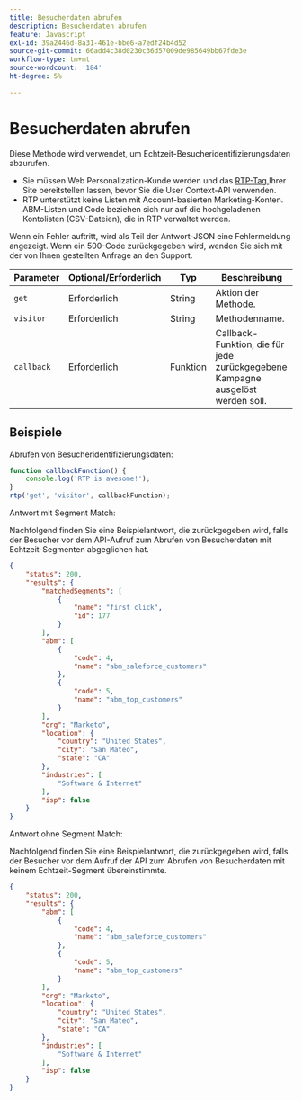 ```yaml
---
title: Besucherdaten abrufen
description: Besucherdaten abrufen
feature: Javascript
exl-id: 39a2446d-8a31-461e-bbe6-a7edf24b4d52
source-git-commit: 66add4c38d0230c36d57009de985649bb67fde3e
workflow-type: tm+mt
source-wordcount: '184'
ht-degree: 5%

---
```


# Besucherdaten abrufen

Diese Methode wird verwendet, um Echtzeit-Besucheridentifizierungsdaten abzurufen.

- Sie müssen Web Personalization-Kunde werden und das [RTP-Tag ](https://experienceleague.adobe.com/de/docs/marketo/using/product-docs/web-personalization/rtp-tag-implementation/deploy-the-rtp-javascript) Ihrer Site bereitstellen lassen, bevor Sie die User Context-API verwenden.
- RTP unterstützt keine Listen mit Account-basierten Marketing-Konten. ABM-Listen und Code beziehen sich nur auf die hochgeladenen Kontolisten (CSV-Dateien), die in RTP verwaltet werden.

Wenn ein Fehler auftritt, wird als Teil der Antwort-JSON eine Fehlermeldung angezeigt. Wenn ein 500-Code zurückgegeben wird, wenden Sie sich mit der von Ihnen gestellten Anfrage an den Support.

| Parameter | Optional/Erforderlich | Typ | Beschreibung |
|---|---|---|---|
| `get` | Erforderlich | String | Aktion der Methode. |
| `visitor` | Erforderlich | String | Methodenname. |
| `callback` | Erforderlich | Funktion | Callback-Funktion, die für jede zurückgegebene Kampagne ausgelöst werden soll. |

## Beispiele

Abrufen von Besucheridentifizierungsdaten:

```javascript
function callbackFunction() {
    console.log('RTP is awesome!');
}
rtp('get', 'visitor', callbackFunction);
```

Antwort mit Segment Match:

Nachfolgend finden Sie eine Beispielantwort, die zurückgegeben wird, falls der Besucher vor dem API-Aufruf zum Abrufen von Besucherdaten mit Echtzeit-Segmenten abgeglichen hat.

```json
{
    "status": 200,
    "results": {
        "matchedSegments": [
            {
                "name": "first click",
                "id": 177
            }
        ],
        "abm": [
            {
                "code": 4,
                "name": "abm_saleforce_customers"
            },
            {
                "code": 5,
                "name": "abm_top_customers"
            }
        ],
        "org": "Marketo",
        "location": {
            "country": "United States",
            "city": "San Mateo",
            "state": "CA"
        },
        "industries": [
            "Software & Internet"
        ],
        "isp": false
    }
}
```

Antwort ohne Segment Match:

Nachfolgend finden Sie eine Beispielantwort, die zurückgegeben wird, falls der Besucher vor dem Aufruf der API zum Abrufen von Besucherdaten mit keinem Echtzeit-Segment übereinstimmte.

```json
{
    "status": 200,
    "results": {
        "abm": [
            {
                "code": 4,
                "name": "abm_saleforce_customers"
            },
            {
                "code": 5,
                "name": "abm_top_customers"
            }
        ],
        "org": "Marketo",
        "location": {
            "country": "United States",
            "city": "San Mateo",
            "state": "CA"
        },
        "industries": [
            "Software & Internet"
        ],
        "isp": false
    }
}
```
